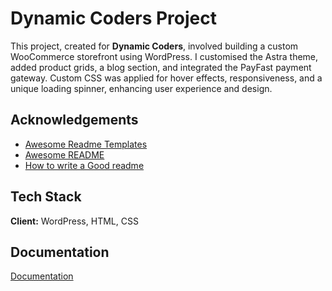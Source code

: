 # Dynamic Coders Project

This project, created for **Dynamic Coders**, involved building a custom WooCommerce storefront using WordPress. I customised the Astra theme, added product grids, a blog section, and integrated the PayFast payment gateway. Custom CSS was applied for hover effects, responsiveness, and a unique loading spinner, enhancing user experience and design.

## Acknowledgements

 - [Awesome Readme Templates](https://awesomeopensource.com/project/elangosundar/awesome-README-templates)
 - [Awesome README](https://github.com/matiassingers/awesome-readme)
 - [How to write a Good readme](https://bulldogjob.com/news/449-how-to-write-a-good-readme-for-your-github-project)


## Tech Stack

**Client:** WordPress, HTML, CSS



## Documentation

[Documentation](https:https://docs.google.com/document/d/11l-hUMqffY-rw6GZuPQP2QCiKPQ25fZe_L1jzExGW4E/edit?usp=sharing)

